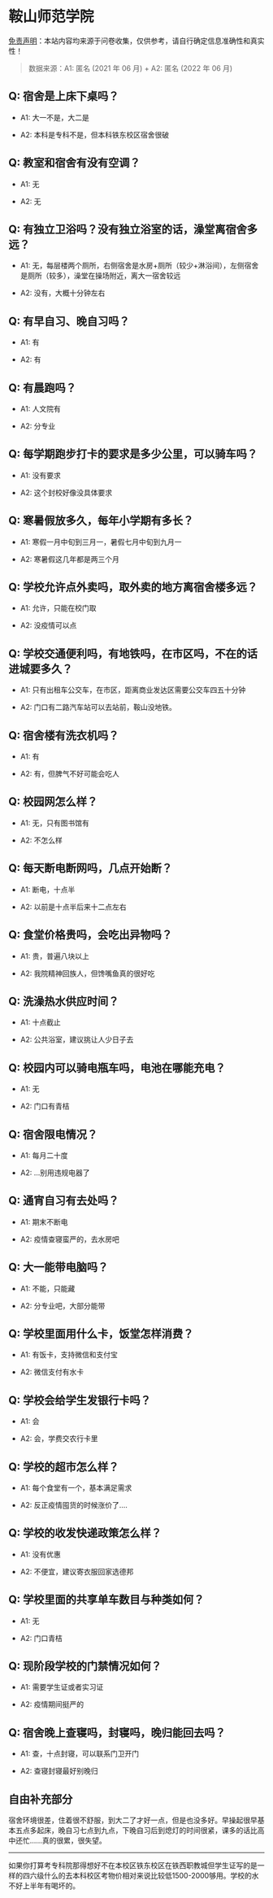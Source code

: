 # 鞍山师范学院

[免责声明](https://colleges.chat/#_3)：本站内容均来源于问卷收集，仅供参考，请自行确定信息准确性和真实性！

> 数据来源：A1: 匿名 (2021 年 06 月) + A2: 匿名 (2022 年 06 月)

## Q: 宿舍是上床下桌吗？

- A1: 大一不是，大二是

- A2: 本科是专科不是，但本科铁东校区宿舍很破

## Q: 教室和宿舍有没有空调？

- A1: 无

- A2: 无

## Q: 有独立卫浴吗？没有独立浴室的话，澡堂离宿舍多远？

- A1: 无，每层楼两个厕所，右侧宿舍是水房+厕所（较少+淋浴间），左侧宿舍是厕所（较多），澡堂在操场附近，离大一宿舍较远

- A2: 没有，大概十分钟左右

## Q: 有早自习、晚自习吗？

- A1: 有

- A2: 有

## Q: 有晨跑吗？

- A1: 人文院有

- A2: 分专业

## Q: 每学期跑步打卡的要求是多少公里，可以骑车吗？

- A1: 没有要求

- A2: 这个封校好像没具体要求

## Q: 寒暑假放多久，每年小学期有多长？

- A1: 寒假一月中旬到三月一，暑假七月中旬到九月一

- A2: 寒暑假这几年都是两三个月

## Q: 学校允许点外卖吗，取外卖的地方离宿舍楼多远？

- A1: 允许，只能在校门取

- A2: 没疫情可以点

## Q: 学校交通便利吗，有地铁吗，在市区吗，不在的话进城要多久？

- A1: 只有出租车公交车，在市区，距离商业发达区需要公交车四五十分钟

- A2: 门口有二路汽车站可以去站前，鞍山没地铁。

## Q: 宿舍楼有洗衣机吗？

- A1: 有

- A2: 有，但脾气不好可能会吃人

## Q: 校园网怎么样？

- A1: 无，只有图书馆有

- A2: 不怎么样

## Q: 每天断电断网吗，几点开始断？

- A1: 断电，十点半

- A2: 以前是十点半后来十二点左右

## Q: 食堂价格贵吗，会吃出异物吗？

- A1: 贵，普遍八块以上

- A2: 我院精神回族人，但馋嘴鱼真的很好吃

## Q: 洗澡热水供应时间？

- A1: 十点截止

- A2: 公共浴室，建议挑让人少日子去

## Q: 校园内可以骑电瓶车吗，电池在哪能充电？

- A1: 无

- A2: 门口有青桔

## Q: 宿舍限电情况？

- A1: 每月二十度

- A2: ...别用违规电器了

## Q: 通宵自习有去处吗？

- A1: 期末不断电

- A2: 疫情查寝蛮严的，去水房吧

## Q: 大一能带电脑吗？

- A1: 不能，只能藏

- A2: 分专业吧，大部分能带

## Q: 学校里面用什么卡，饭堂怎样消费？

- A1: 有饭卡，支持微信和支付宝

- A2: 微信支付有水卡

## Q: 学校会给学生发银行卡吗？

- A1: 会

- A2: 会，学费交农行卡里

## Q: 学校的超市怎么样？

- A1: 每个食堂有一个，基本满足需求

- A2: 反正疫情囤货的时候涨价了....

## Q: 学校的收发快递政策怎么样？

- A1: 没有优惠

- A2: 不便宜，建议寄衣服回家选德邦

## Q: 学校里面的共享单车数目与种类如何？

- A1: 无

- A2: 门口青桔

## Q: 现阶段学校的门禁情况如何？

- A1: 需要学生证或者实习证

- A2: 疫情期间挺严的

## Q: 宿舍晚上查寝吗，封寝吗，晚归能回去吗？

- A1: 查，十点封寝，可以联系门卫开门

- A2: 查寝封寝最好别晚归

## 自由补充部分

宿舍环境很差，住着很不舒服，到大二了才好一点，但是也没多好。早操起很早基本五点多起床，晚自习七点到九点，下晚自习后到熄灯的时间很紧，课多的话比高中还忙……真的很累，很失望。

***

如果你打算考专科院那得想好不在本校区铁东校区在铁西职教城但学生证写的是一样的四六级什么的去本科校区考物价相对来说比较低1500-2000够用。学校的水不好上半年有喝坏的。